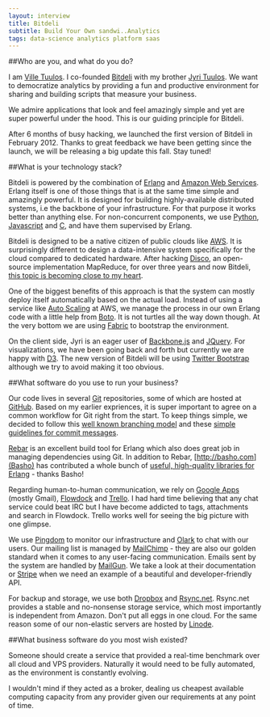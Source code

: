 ```yaml
---
layout: interview
title: Bitdeli
subtitle: Build Your Own sandwi..Analytics
tags: data-science analytics platform saas
---
```


##Who are you, and what do you do?

I am [Ville Tuulos](https://github.com/tuulos/). I co-founded [Bitdeli](https://bitdeli.com) with my brother
[Jyri Tuulos](https://twitter.com/jtuulos). We want to democratize analytics by providing a fun and productive
environment for sharing and building scripts that measure your business.

We admire applications that look and feel amazingly simple and yet are super powerful under the hood.
This is our guiding principle for Bitdeli.

After 6 months of busy hacking, we launched the first version of Bitdeli in February 2012. Thanks to great
feedback we have been getting since the launch, we will be releasing a big update this fall. Stay tuned!

##What is your technology stack?

Bitdeli is powered by the combination of [Erlang](http://erlang.org) and [Amazon Web Services](http://aws.amazon.com).
Erlang itself is one of those things that is at the same time simple and amazingly powerful. It is designed for building
highly-available distributed systems, i.e the backbone of your infrastructure. For that purpose it works better than anything
else. For non-concurrent components, we use [Python](http://en.wikipedia.org/wiki/Python_(programming_language)),
[Javascript](http://en.wikipedia.org/wiki/JavaScript) and [C](http://en.wikipedia.org/wiki/C_(programming_language)),
and have them supervised by Erlang.

Bitdeli is designed to be a native citizen of public clouds like [AWS](http://aws.amazon.com). It is surprisingly different to
design a data-intensive system specifically for the cloud compared to dedicated hardware. After hacking
[Disco](http://discoproject.org), an open-source implementation MapReduce, for over three years and now Bitdeli, [this
topic is becoming close to my heart](http://vimeo.com/43169887).

One of the biggest benefits of this approach is that the system can mostly deploy itself automatically based on the actual
load. Instead of using a service like [Auto Scaling](http://aws.amazon.com/autoscaling/) at AWS, we manage the process in
our own Erlang code with a little help from [Boto](https://github.com/boto/boto). It is not turtles all the way down though.
At the very bottom we are using [Fabric](http://fabfile.org) to bootstrap the environment.

On the client side, Jyri is an eager user of [Backbone.js](http://backbonejs.org) and [JQuery](http://jquery.com). For
visualizations, we have been going back and forth but currently we are happy with [D3](http://d3js.org). The new version
of Bitdeli will be using [Twitter Bootstrap](http://twitter.github.com/bootstrap/) although we try to avoid making it too
obvious.

##What software do you use to run your business?

Our code lives in several [Git](http://git-scm.com/) repositories, some of which are hosted at [GitHub](http://github.com/bitdeli/).
Based on my earlier expriences, it is super important to agree on a common workflow for Git right from the start. To keep
things simple, we decided to follow this [well known branching model](http://nvie.com/posts/a-successful-git-branching-model/) and
these [simple guidelines for commit messages](https://github.com/erlang/otp/wiki/Writing-good-commit-messages).

[Rebar](https://github.com/basho/rebar/) is an excellent build tool for Erlang which also does great job in managing
dependencies using Git. In addition to Rebar, [http://basho.com](Basho) has contributed a whole bunch of [useful, high-quality
libraries for Erlang](https://github.com/basho) - thanks Basho!

Regarding human-to-human communication, we rely on [Google Apps](http://www.google.com/enterprise/apps/business/) (mostly Gmail),
[Flowdock](http://flowdock.com) and [Trello](http://trello.com). I had hard time believing that any chat service could beat IRC
but I have become addicted to tags, attachments and search in Flowdock. Trello works well for seeing the big picture with one glimpse.

We use [Pingdom](http://pingdom.com) to monitor our infrastructure and [Olark](http://olark.com) to chat with our users.
Our mailing list is managed by [MailChimp](http://mailchimp.com) - they are also our golden standard when it comes to
any user-facing communication. Emails sent by the system are handled by [MailGun](http://mailgun.com). We take a look
at their documentation or [Stripe](https://stripe.com) when we need an example of a beautiful and developer-friendly API.

For backup and storage, we use both [Dropbox](http://dropbox.com) and [Rsync.net](http://rsync.net). Rsync.net provides
a stable and no-nonsense storage service, which most importantly is independent from Amazon. Don't put all eggs
in one cloud. For the same reason some of our non-elastic servers are hosted by [Linode](http://linode.com).

##What business software do you most wish existed?

Someone should create a service that provided a real-time benchmark over all cloud and VPS
providers. Naturally it would need to be fully automated, as the environment is constantly evolving.

I wouldn't mind if they
acted as a broker, dealing us cheapest available computing capacity from any provider given our requirements at any
point of time.






